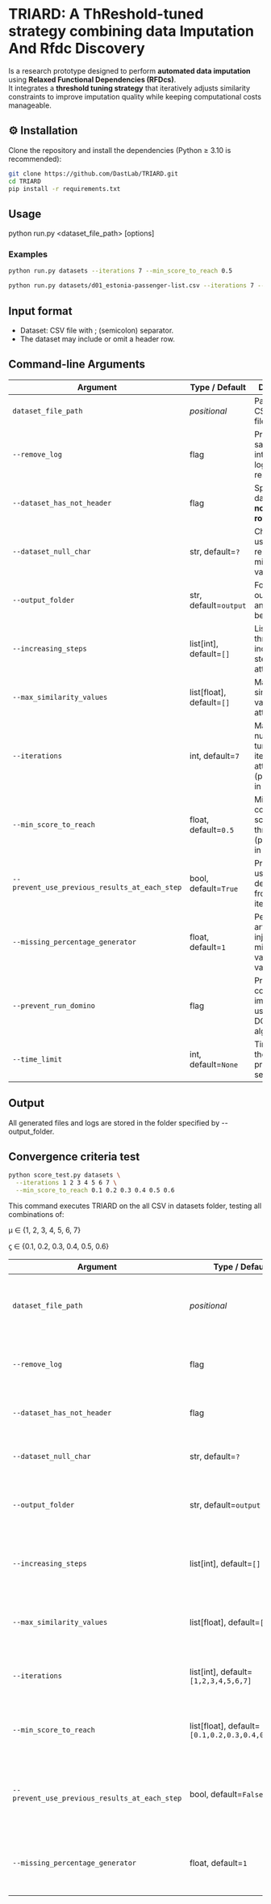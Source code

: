 # TRIARD: A ThReshold-tuned strategy combining data Imputation And Rfdc Discovery
Is a research prototype designed to perform **automated data imputation** using **Relaxed Functional Dependencies (RFDcs)**.  
It integrates a **threshold tuning strategy** that iteratively adjusts similarity constraints to improve imputation quality while keeping computational costs manageable.

## ⚙️ Installation

Clone the repository and install the dependencies (Python ≥ 3.10 is recommended):

```bash
git clone https://github.com/DastLab/TRIARD.git
cd TRIARD
pip install -r requirements.txt
```

## Usage
python run.py <dataset_file_path> [options]

### Examples
```bash
python run.py datasets --iterations 7 --min_score_to_reach 0.5
```
```bash
python run.py datasets/d01_estonia-passenger-list.csv --iterations 7 --min_score_to_reach 0.5
```
## Input format

- Dataset: CSV file with ; (semicolon) separator.
- The dataset may include or omit a header row.

## Command-line Arguments

| Argument                                      | Type / Default            | Description                                                                     |
| --------------------------------------------- | ------------------------- | ------------------------------------------------------------------------------- |
| `dataset_file_path`                           | *positional*              | Path to the CSV dataset file or folder.                                         |
| `--remove_log`                                | flag                      | Prevents saving intermediate logs and results.                                  |
| `--dataset_has_not_header`                    | flag                      | Specify if the dataset has **no header row**.                                   |
| `--dataset_null_char`                         | str, default=`?`          | Character used to represent missing values.                                     |
| `--output_folder`                             | str, default=`output`     | Folder where output files and logs will be stored.                              |
| `--increasing_steps`                          | list[int], default=`[]`   | List of threshold increment steps per attribute.                                |
| `--max_similarity_values`                     | list[float], default=`[]` | Maximum similarity values per attribute.                                        |
| `--iterations`                                | int, default=`7`          | Maximum number of tuning iterations per attribute (parameter `μ` in the paper). |
| `--min_score_to_reach`                        | float, default=`0.5`      | Minimum convergence score threshold (parameter `ϛ` in the paper).               |
| `--prevent_use_previous_results_at_each_step` | bool, default=`True`      | Prevents using dependencies from previous iterations.                           |
| `--missing_percentage_generator`              | float, default=`1`        | Percentage of artificially injected missing values for validation.              |
| `--prevent_run_domino`                        | flag                      | Prevents the comparative imputation using the DOMINO algorithm.                 |
| `--time_limit`                                | int, default=`None`       | Time limit for the entire process (in seconds).                                 |

## Output
All generated files and logs are stored in the folder specified by --output_folder.

## Convergence criteria test

```bash
python score_test.py datasets \
  --iterations 1 2 3 4 5 6 7 \
  --min_score_to_reach 0.1 0.2 0.3 0.4 0.5 0.6 
```

This command executes TRIARD on the all CSV in datasets folder, testing all combinations of:

μ ∈ {1, 2, 3, 4, 5, 6, 7}

ϛ ∈ {0.1, 0.2, 0.3, 0.4, 0.5, 0.6}


| Argument                                      | Type / Default                                   | Description                                                               |
| --------------------------------------------- | ------------------------------------------------ | ------------------------------------------------------------------------- |
| `dataset_file_path`                           | *positional*                                     | Path to a CSV dataset file or a folder containing multiple datasets.      |
| `--remove_log`                                | flag                                             | Disable saving of intermediate logs and results.                          |
| `--dataset_has_not_header`                    | flag                                             | Specify if the dataset has **no header row**.                             |
| `--dataset_null_char`                         | str, default=`?`                                 | Character representing missing values.                                    |
| `--output_folder`                             | str, default=`output`                            | Folder for storing all experiment results and logs.                       |
| `--increasing_steps`                          | list[int], default=`[]`                          | Incremental step size for each attribute’s threshold tuning.              |
| `--max_similarity_values`                     | list[float], default=`[]`                        | Maximum similarity value for each attribute.                              |
| `--iterations`                                | list[int], default=`[1,2,3,4,5,6,7]`             | Range of maximum iteration values (μ) to be tested.                       |
| `--min_score_to_reach`                        | list[float], default=`[0.1,0.2,0.3,0.4,0.5,0.6]` | Range of minimum convergence scores (ϛ) to be tested.                     |
| `--prevent_use_previous_results_at_each_step` | bool, default=`False`                            | If `True`, disables reuse of previously found dependencies during tuning. |
| `--missing_percentage_generator`              | float, default=`1`                               | Percentage of missing values artificially injected for evaluation.        |



